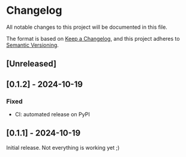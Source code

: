 # Changelog

All notable changes to this project will be documented in this file.

The format is based on [Keep a Changelog](https://keepachangelog.com/en/1.1.0/),
and this project adheres to [Semantic Versioning](https://semver.org/spec/v2.0.0.html).

## [Unreleased]

## [0.1.2]  - 2024-10-19

### Fixed
- CI: automated release on PyPI

## [0.1.1]  - 2024-10-19

Initial release. Not everything is working yet ;)


